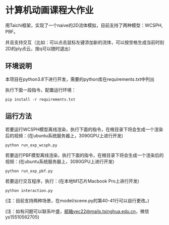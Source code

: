 # 计算机动画课程大作业
用Taichi框架，实现了一个naive的2D流体模拟，目前支持了两种模型：WCSPH, PBF。

并且支持交互（比如：可以点击鼠标左键添加新的流体，可以按空格生成当前时刻2D的ply点云，按q可以随时退出）

## 环境说明
本项目在python3.8下进行开发，需要的python库在requirements.txt中列出

执行下面一段指令，配置运行环境：
```
pip install -r requirements.txt
```

## 运行方法
若要运行WCSPH模型离线渲染，执行下面的指令，在根目录下将会生成一个渲染后的视频：(在ubuntu系统服务器上，3090GPU上进行开发)
```
python run_exp_wcsph.py
```

若要运行PBF模型离线渲染，执行下面的指令，在根目录下将会生成一个渲染后的视频：(在ubuntu系统服务器上，3090GPU上进行开发)
```
python run_exp_pbf.py
```

若要运行交互程序，执行：(在本地M1芯片Macbook Pro上进行开发)
```
python interaction.py
```

(注：目前支持两种场景，在model/scene.py的第40-41行可以自行更改。)

(注：如有问题可以联系叶盛，邮箱yec22@mails.tsinghua.edu.cn，微信ys15510562705)